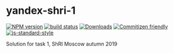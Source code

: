 # yandex-shri-1

[![NPM version][npm-image]][npm-url]
[![build status][travis-image]][travis-url]
[![Downloads][downloads-image]][downloads-url]
[![Commitizen friendly][commitizen-image]][commitizen-url]
[![js-standard-style][standard-image]][standard-url]

Solution for task 1, ShRI Moscow autumn 2019

[npm-image]: https://img.shields.io/npm/v/@vslutov/yandex-shri-1.svg
[npm-url]: https://npmjs.org/package/@vslutov/yandex-shri-1
[downloads-image]: http://img.shields.io/npm/dm/@vslutov/yandex-shri-1.svg
[downloads-url]: https://npmjs.org/package/@vslutov/yandex-shri-1
[travis-image]: https://travis-ci.com/vslutov/yandex-shri-1.svg?branch=master
[travis-url]: https://travis-ci.com/vslutov/yandex-shri-1
[commitizen-image]: https://img.shields.io/badge/commitizen-friendly-brightgreen.svg
[commitizen-url]: http://commitizen.github.io/cz-cli/
[standard-image]: https://img.shields.io/badge/code%20style-standard-brightgreen.svg
[standard-url]: https://github.com/feross/standard
